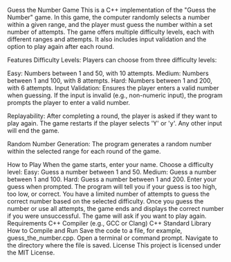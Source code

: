Guess the Number Game
This is a C++ implementation of the "Guess the Number" game. In this game, the computer randomly selects a number within a given range, and the player must guess the number within a set number of attempts. The game offers multiple difficulty levels, each with different ranges and attempts. It also includes input validation and the option to play again after each round.

Features
Difficulty Levels: Players can choose from three difficulty levels:

Easy: Numbers between 1 and 50, with 10 attempts.
Medium: Numbers between 1 and 100, with 8 attempts.
Hard: Numbers between 1 and 200, with 6 attempts.
Input Validation: Ensures the player enters a valid number when guessing. If the input is invalid (e.g., non-numeric input), the program prompts the player to enter a valid number.

Replayability: After completing a round, the player is asked if they want to play again. The game restarts if the player selects 'Y' or 'y'. Any other input will end the game.

Random Number Generation: The program generates a random number within the selected range for each round of the game.

How to Play
When the game starts, enter your name.
Choose a difficulty level:
Easy: Guess a number between 1 and 50.
Medium: Guess a number between 1 and 100.
Hard: Guess a number between 1 and 200.
Enter your guess when prompted.
The program will tell you if your guess is too high, too low, or correct.
You have a limited number of attempts to guess the correct number based on the selected difficulty.
Once you guess the number or use all attempts, the game ends and displays the correct number if you were unsuccessful.
The game will ask if you want to play again.
Requirements
C++ Compiler (e.g., GCC or Clang)
C++ Standard Library
How to Compile and Run
Save the code to a file, for example, guess_the_number.cpp.
Open a terminal or command prompt.
Navigate to the directory where the file is saved.
License
This project is licensed under the MIT License.
